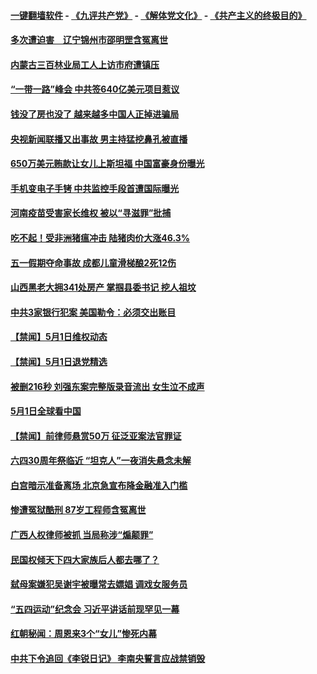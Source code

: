 #### [一键翻墙软件](https://github.com/gfw-breaker/nogfw/blob/master/README.md?t=05021836) -  [《九评共产党》](https://github.com/gfw-breaker/9ping.md?t=05021836) - [《解体党文化》](https://github.com/gfw-breaker/jtdwh.md?t=05021836) - [《共产主义的终极目的》](https://github.com/gfw-breaker/gczydzjmd.md?t=05021836)

#### [多次遭迫害　辽宁锦州市邵明罡含冤离世](../pages/prog204/a102569510.md?t=05021836) 

#### [内蒙古三百林业局工人上访市府遭镇压](../pages/prog204/a102569460.md?t=05021836) 


#### [“一带一路”峰会 中共签640亿美元项目惹议](../pages/prog204/a102569421.md?t=05021836) 

#### [钱没了房也没了 越来越多中国人正掉进骗局](../pages/prog204/a102569376.md?t=05021836) 

#### [央视新闻联播又出事故 男主持猛挖鼻孔被直播](../pages/prog204/a102569355.md?t=05021836) 

#### [650万美元贿款让女儿上斯坦福 中国富豪身份曝光](../pages/prog204/a102569338.md?t=05021836) 

#### [手机变电子手铐 中共监控手段首遭国际曝光](../pages/prog204/a102569284.md?t=05021836) 

#### [河南疫苗受害家长维权 被以“寻滋罪”批捕](../pages/prog204/a102569245.md?t=05021836) 

#### [吃不起！受非洲猪瘟冲击 陆猪肉价大涨46.3%](../pages/prog204/a102569246.md?t=05021836) 

#### [五一假期夺命事故 成都儿童滑梯酿2死12伤](../pages/prog204/a102569231.md?t=05021836) 

#### [山西黑老大拥341处房产 掌掴县委书记 挖人祖坟](../pages/prog204/a102569208.md?t=05021836) 

#### [中共3家银行犯案 美国勒令：必须交出账目](../pages/prog204/a102569145.md?t=05021836) 

#### [【禁闻】5月1日维权动态](../pages/prog204/a102569070.md?t=05021836) 

#### [【禁闻】5月1日退党精选](../pages/prog204/a102569068.md?t=05021836) 

#### [被删216秒 刘强东案完整版录音流出 女生泣不成声](../pages/prog204/a102568948.md?t=05021836) 

#### [5月1日全球看中国](../pages/prog204/a102568954.md?t=05021836) 

#### [【禁闻】前律师悬赏50万 征泛亚案法官罪证](../pages/prog204/a102568959.md?t=05021836) 

#### [六四30周年祭临近 “坦克人”一夜消失悬念未解](../pages/prog204/a102568911.md?t=05021836) 

#### [白宫暗示准备离场 北京急宣布降金融准入门槛](../pages/prog204/a102568895.md?t=05021836) 

#### [惨遭冤狱酷刑  87岁工程师含冤离世](../pages/prog204/a102568769.md?t=05021836) 

#### [广西人权律师被抓 当局称涉“煽颠罪”](../pages/prog204/a102568716.md?t=05021836) 


#### [民国权倾天下四大家族后人都去哪了？](../pages/prog204/a102567860.md?t=05021836) 

#### [弑母案嫌犯吴谢宇被曝常去嫖娼 调戏女服务员](../pages/prog204/a102568665.md?t=05021836) 

#### [“五四运动”纪念会 习近平讲话前现罕见一幕](../pages/prog204/a102568637.md?t=05021836) 

#### [红朝秘闻：周恩来3个“女儿”惨死内幕](../pages/prog204/a102568620.md?t=05021836) 

#### [中共下令追回《李锐日记》 李南央誓言应战禁销毁](../pages/prog204/a102568534.md?t=05021836) 

